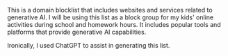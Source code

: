 This is a domain blocklist that includes websites and services related to generative AI. 
I will be using this list as a block group for my kids' online activities during school and homework hours. 
It includes popular tools and platforms that provide generative AI capabilities.

Ironically, I used ChatGPT to assist in generating this list.
